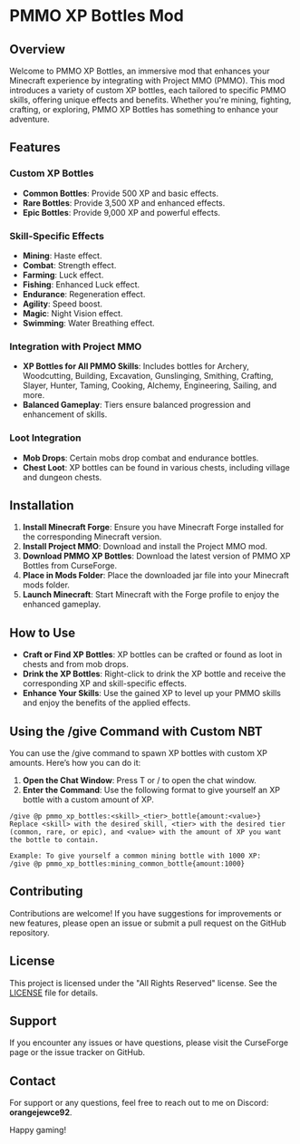 # PMMO XP Bottles Mod

## Overview

Welcome to PMMO XP Bottles, an immersive mod that enhances your Minecraft experience by integrating with Project MMO (PMMO). This mod introduces a variety of custom XP bottles, each tailored to specific PMMO skills, offering unique effects and benefits. Whether you're mining, fighting, crafting, or exploring, PMMO XP Bottles has something to enhance your adventure.

## Features

### Custom XP Bottles
- **Common Bottles**: Provide 500 XP and basic effects.
- **Rare Bottles**: Provide 3,500 XP and enhanced effects.
- **Epic Bottles**: Provide 9,000 XP and powerful effects.

### Skill-Specific Effects
- **Mining**: Haste effect.
- **Combat**: Strength effect.
- **Farming**: Luck effect.
- **Fishing**: Enhanced Luck effect.
- **Endurance**: Regeneration effect.
- **Agility**: Speed boost.
- **Magic**: Night Vision effect.
- **Swimming**: Water Breathing effect.

### Integration with Project MMO
- **XP Bottles for All PMMO Skills**: Includes bottles for Archery, Woodcutting, Building, Excavation, Gunslinging, Smithing, Crafting, Slayer, Hunter, Taming, Cooking, Alchemy, Engineering, Sailing, and more.
- **Balanced Gameplay**: Tiers ensure balanced progression and enhancement of skills.

### Loot Integration
- **Mob Drops**: Certain mobs drop combat and endurance bottles.
- **Chest Loot**: XP bottles can be found in various chests, including village and dungeon chests.

## Installation

1. **Install Minecraft Forge**: Ensure you have Minecraft Forge installed for the corresponding Minecraft version.
2. **Install Project MMO**: Download and install the Project MMO mod.
3. **Download PMMO XP Bottles**: Download the latest version of PMMO XP Bottles from CurseForge.
4. **Place in Mods Folder**: Place the downloaded jar file into your Minecraft mods folder.
5. **Launch Minecraft**: Start Minecraft with the Forge profile to enjoy the enhanced gameplay.

## How to Use

- **Craft or Find XP Bottles**: XP bottles can be crafted or found as loot in chests and from mob drops.
- **Drink the XP Bottles**: Right-click to drink the XP bottle and receive the corresponding XP and skill-specific effects.
- **Enhance Your Skills**: Use the gained XP to level up your PMMO skills and enjoy the benefits of the applied effects.

## Using the /give Command with Custom NBT

You can use the /give command to spawn XP bottles with custom XP amounts. Here’s how you can do it:

1. **Open the Chat Window**: Press T or / to open the chat window.
2. **Enter the Command**: Use the following format to give yourself an XP bottle with a custom amount of XP.

```shell
/give @p pmmo_xp_bottles:<skill>_<tier>_bottle{amount:<value>}
Replace <skill> with the desired skill, <tier> with the desired tier (common, rare, or epic), and <value> with the amount of XP you want the bottle to contain.

Example: To give yourself a common mining bottle with 1000 XP:
/give @p pmmo_xp_bottles:mining_common_bottle{amount:1000}
```
## Contributing

Contributions are welcome! If you have suggestions for improvements or new features, please open an issue or submit a pull request on the GitHub repository.

## License

This project is licensed under the "All Rights Reserved" license. See the [LICENSE](LICENSE) file for details.

## Support

If you encounter any issues or have questions, please visit the CurseForge page or the issue tracker on GitHub.

## Contact

For support or any questions, feel free to reach out to me on Discord: **orangejewce92**.

Happy gaming!
